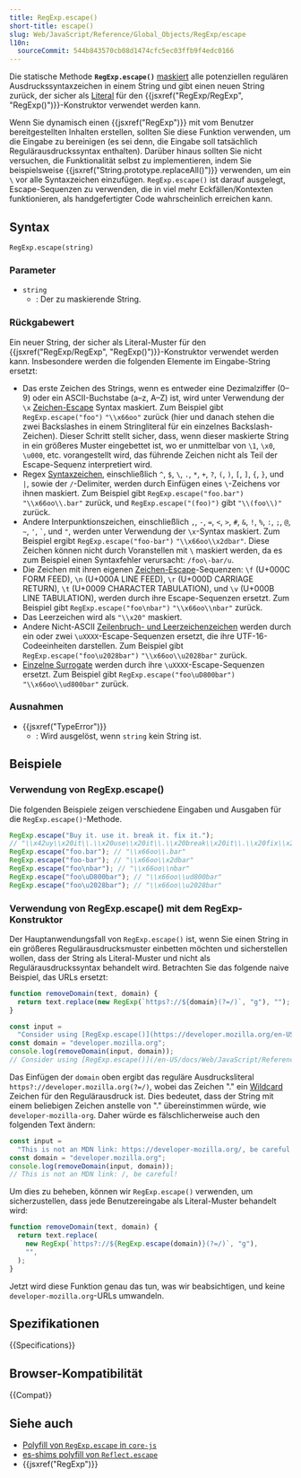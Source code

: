 ```yaml
---
title: RegExp.escape()
short-title: escape()
slug: Web/JavaScript/Reference/Global_Objects/RegExp/escape
l10n:
  sourceCommit: 544b843570cb08d1474cfc5ec03ffb9f4edc0166
---
```


Die statische Methode **`RegExp.escape()`** [maskiert](/de/docs/Web/JavaScript/Reference/Regular_expressions#escape_sequences) alle potenziellen regulären Ausdruckssyntaxzeichen in einem String und gibt einen neuen String zurück, der sicher als [Literal](/de/docs/Web/JavaScript/Reference/Regular_expressions/Literal_character) für den {{jsxref("RegExp/RegExp", "RegExp()")}}-Konstruktor verwendet werden kann.

Wenn Sie dynamisch einen {{jsxref("RegExp")}} mit vom Benutzer bereitgestellten Inhalten erstellen, sollten Sie diese Funktion verwenden, um die Eingabe zu bereinigen (es sei denn, die Eingabe soll tatsächlich Regulärausdruckssyntax enthalten). Darüber hinaus sollten Sie nicht versuchen, die Funktionalität selbst zu implementieren, indem Sie beispielsweise {{jsxref("String.prototype.replaceAll()")}} verwenden, um ein `\` vor alle Syntaxzeichen einzufügen. `RegExp.escape()` ist darauf ausgelegt, Escape-Sequenzen zu verwenden, die in viel mehr Eckfällen/Kontexten funktionieren, als handgefertigter Code wahrscheinlich erreichen kann.

## Syntax

```js-nolint
RegExp.escape(string)
```

### Parameter

- `string`
  - : Der zu maskierende String.

### Rückgabewert

Ein neuer String, der sicher als Literal-Muster für den {{jsxref("RegExp/RegExp", "RegExp()")}}-Konstruktor verwendet werden kann. Insbesondere werden die folgenden Elemente im Eingabe-String ersetzt:

- Das erste Zeichen des Strings, wenn es entweder eine Dezimalziffer (0–9) oder ein ASCII-Buchstabe (a–z, A–Z) ist, wird unter Verwendung der `\x` [Zeichen-Escape](/de/docs/Web/JavaScript/Reference/Regular_expressions/Character_escape) Syntax maskiert. Zum Beispiel gibt `RegExp.escape("foo")` `"\\x66oo"` zurück (hier und danach stehen die zwei Backslashes in einem Stringliteral für ein einzelnes Backslash-Zeichen). Dieser Schritt stellt sicher, dass, wenn dieser maskierte String in ein größeres Muster eingebettet ist, wo er unmittelbar von `\1`, `\x0`, `\u000`, etc. vorangestellt wird, das führende Zeichen nicht als Teil der Escape-Sequenz interpretiert wird.
- Regex [Syntaxzeichen](/de/docs/Web/JavaScript/Reference/Regular_expressions/Literal_character#description), einschließlich `^`, `$`, `\`, `.`, `*`, `+`, `?`, `(`, `)`, `[`, `]`, `{`, `}`, und `|`, sowie der `/`-Delimiter, werden durch Einfügen eines `\`-Zeichens vor ihnen maskiert. Zum Beispiel gibt `RegExp.escape("foo.bar")` `"\\x66oo\\.bar"` zurück, und `RegExp.escape("(foo)")` gibt `"\\(foo\\)"` zurück.
- Andere Interpunktionszeichen, einschließlich `,`, `-`, `=`, `<`, `>`, `#`, `&`, `!`, `%`, `:`, `;`, `@`, `~`, `'`, `` ` ``, und `"`, werden unter Verwendung der `\x`-Syntax maskiert. Zum Beispiel ergibt `RegExp.escape("foo-bar")` `"\\x66oo\\x2dbar"`. Diese Zeichen können nicht durch Voranstellen mit `\` maskiert werden, da es zum Beispiel einen Syntaxfehler verursacht: `/foo\-bar/u`.
- Die Zeichen mit ihren eigenen [Zeichen-Escape](/de/docs/Web/JavaScript/Reference/Regular_expressions/Character_escape)-Sequenzen: `\f` (U+000C FORM FEED), `\n` (U+000A LINE FEED), `\r` (U+000D CARRIAGE RETURN), `\t` (U+0009 CHARACTER TABULATION), und `\v` (U+000B LINE TABULATION), werden durch ihre Escape-Sequenzen ersetzt. Zum Beispiel gibt `RegExp.escape("foo\nbar")` `"\\x66oo\\nbar"` zurück.
- Das Leerzeichen wird als `"\\x20"` maskiert.
- Andere Nicht-ASCII [Zeilenbruch- und Leerzeichenzeichen](/de/docs/Web/JavaScript/Reference/Lexical_grammar#white_space) werden durch ein oder zwei `\uXXXX`-Escape-Sequenzen ersetzt, die ihre UTF-16-Codeeinheiten darstellen. Zum Beispiel gibt `RegExp.escape("foo\u2028bar")` `"\\x66oo\\u2028bar"` zurück.
- [Einzelne Surrogate](/de/docs/Web/JavaScript/Reference/Global_Objects/String#utf-16_characters_unicode_code_points_and_grapheme_clusters) werden durch ihre `\uXXXX`-Escape-Sequenzen ersetzt. Zum Beispiel gibt `RegExp.escape("foo\uD800bar")` `"\\x66oo\\ud800bar"` zurück.

### Ausnahmen

- {{jsxref("TypeError")}}
  - : Wird ausgelöst, wenn `string` kein String ist.

## Beispiele

### Verwendung von RegExp.escape()

Die folgenden Beispiele zeigen verschiedene Eingaben und Ausgaben für die `RegExp.escape()`-Methode.

```js
RegExp.escape("Buy it. use it. break it. fix it.");
// "\\x42uy\\x20it\\.\\x20use\\x20it\\.\\x20break\\x20it\\.\\x20fix\\x20it\\."
RegExp.escape("foo.bar"); // "\\x66oo\\.bar"
RegExp.escape("foo-bar"); // "\\x66oo\\x2dbar"
RegExp.escape("foo\nbar"); // "\\x66oo\\nbar"
RegExp.escape("foo\uD800bar"); // "\\x66oo\\ud800bar"
RegExp.escape("foo\u2028bar"); // "\\x66oo\\u2028bar"
```

### Verwendung von RegExp.escape() mit dem RegExp-Konstruktor

Der Hauptanwendungsfall von `RegExp.escape()` ist, wenn Sie einen String in ein größeres Regulärausdrucksmuster einbetten möchten und sicherstellen wollen, dass der String als Literal-Muster und nicht als Regulärausdruckssyntax behandelt wird. Betrachten Sie das folgende naive Beispiel, das URLs ersetzt:

```js
function removeDomain(text, domain) {
  return text.replace(new RegExp(`https?://${domain}(?=/)`, "g"), "");
}

const input =
  "Consider using [RegExp.escape()](https://developer.mozilla.org/en-US/docs/Web/JavaScript/Reference/Global_Objects/RegExp/escape) to escape special characters in a string.";
const domain = "developer.mozilla.org";
console.log(removeDomain(input, domain));
// Consider using [RegExp.escape()](/en-US/docs/Web/JavaScript/Reference/Global_Objects/RegExp/escape) to escape special characters in a string.
```

Das Einfügen der `domain` oben ergibt das reguläre Ausdrucksliteral `https?://developer.mozilla.org(?=/)`, wobei das Zeichen "." ein [Wildcard](/de/docs/Web/JavaScript/Reference/Regular_expressions/Wildcard) Zeichen für den Regulärausdruck ist. Dies bedeutet, dass der String mit einem beliebigen Zeichen anstelle von "." übereinstimmen würde, wie `developer-mozilla-org`. Daher würde es fälschlicherweise auch den folgenden Text ändern:

```js
const input =
  "This is not an MDN link: https://developer-mozilla.org/, be careful!";
const domain = "developer.mozilla.org";
console.log(removeDomain(input, domain));
// This is not an MDN link: /, be careful!
```

Um dies zu beheben, können wir `RegExp.escape()` verwenden, um sicherzustellen, dass jede Benutzereingabe als Literal-Muster behandelt wird:

```js
function removeDomain(text, domain) {
  return text.replace(
    new RegExp(`https?://${RegExp.escape(domain)}(?=/)`, "g"),
    "",
  );
}
```

Jetzt wird diese Funktion genau das tun, was wir beabsichtigen, und keine `developer-mozilla.org`-URLs umwandeln.

## Spezifikationen

{{Specifications}}

## Browser-Kompatibilität

{{Compat}}

## Siehe auch

- [Polyfill von `RegExp.escape` in `core-js`](https://github.com/zloirock/core-js#regexp-escaping)
- [es-shims polyfill von `Reflect.escape`](https://www.npmjs.com/package/regexp.escape)
- {{jsxref("RegExp")}}
